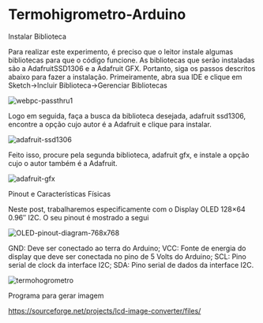 # Termohigrometro-Arduino

Instalar Biblioteca


Para realizar este experimento, é preciso que o leitor instale algumas bibliotecas para que o código funcione. As bibliotecas que serão instaladas são a AdafruitSSD1306 e a Adafruit GFX. Portanto, siga os passos descritos abaixo para fazer a instalação. Primeiramente, abra sua IDE e clique em Sketch->Incluir Biblioteca->Gerenciar
Bibliotecas

![webpc-passthru1](https://user-images.githubusercontent.com/46333024/209493623-6a2f9441-a5f9-4d3a-b44f-694ede8dede1.png)

Logo em seguida, faça a busca da biblioteca desejada, adafruit ssd1306, encontre a opção cujo autor é a Adafruit e clique para instalar.

![adafruit-ssd1306](https://user-images.githubusercontent.com/46333024/209493672-b8c90b80-992c-416a-90ee-fa98a1b16778.png)


Feito isso, procure pela segunda biblioteca, adafruit gfx, e instale a opção cujo o autor também é a Adafruit.

![adafruit-gfx](https://user-images.githubusercontent.com/46333024/209493717-197de404-007c-4b64-9531-a0ab3e948cad.png)




Pinout e Características Físicas

Neste post, trabalharemos especificamente com o Display OLED 128×64 0.96″ I2C. O seu pinout é mostrado a segui


![OLED-pinout-diagram-768x768](https://user-images.githubusercontent.com/46333024/209489019-ce2e79d2-3cc2-4ea1-9926-4fb893aa4699.jpg)

GND: Deve ser conectado ao terra do Arduino;
VCC: Fonte de energia do display que deve ser conectada no pino de 5 Volts do Arduino;
SCL: Pino serial de clock da interface I2C;
SDA: Pino serial de dados da interface I2C.

![termohogrometro](https://user-images.githubusercontent.com/46333024/209488667-1fee489c-7244-44d3-bb76-7d544e2c73fc.png)

Programa para gerar imagem 


https://sourceforge.net/projects/lcd-image-converter/files/
